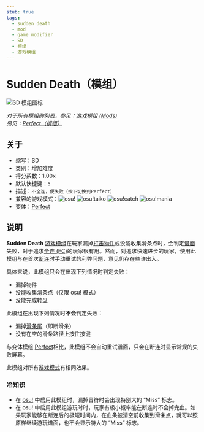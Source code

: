 ```yaml
---
stub: true
tags:
  - sudden death
  - mod
  - game modifier
  - SD
  - 模组
  - 游戏模组
---
```


# Sudden Death（模组）

![SD 模组图标](/wiki/shared/mods/SD.png "Sudden Death (SD) 模组图标")

*对于所有模组的列表，参见：[游戏模组 (Mods)](/wiki/Gameplay/Game_modifier)*\
*另见：[Perfect（模组）](/wiki/Gameplay/Game_modifier/Perfect)*

## 关于

- 缩写：SD
- 类别：增加难度
- 得分系数：1.00x
- 默认快捷键：`S`
- 描述：`不全连，便失败（按下切换到Perfect）`
- 兼容的游戏模式：![][osu!] ![][osu!taiko] ![][osu!catch] ![][osu!mania]
- 变体：[Perfect](/wiki/Gameplay/Game_modifier/Perfect)

## 说明

**Sudden Death** [游戏模组](/wiki/Gameplay/Game_modifier)在玩家漏掉[打击物件](/wiki/Gameplay/Hit_object)或没能收集滑条点时，会判定[谱面](/wiki/Beatmap)失败，对于追求[全连 (FC)](/wiki/Gameplay/Full_combo)的玩家很有用。然而，对追求快速进步的玩家，使用此模组与在首次[断连](/wiki/Gameplay/Judgement/Combobreak)时手动重试的利弊问题，意见仍存在些许出入。

具体来说，此模组只会在出现下列情况时判定失败：

- 漏掉物件
- 没能收集滑条点（仅限 osu! 模式）
- 没能完成转盘

此模组在出现下列情况时**不会**判定失败：

- 漏掉[滑条尾](/wiki/Gameplay/Hit_object/Slider/Slidertail)（即断滑条）
- 没有在空的滑条路径上按住按键

与变体模组 [Perfect](/wiki/Gameplay/Game_modifier/Perfect)相比，此模组不会自动重试谱面，只会在断连时显示常规的失败屏幕。

此模组对所有[游戏模式](/wiki/Game_mode)有相同效果。

### 冷知识

- 在 [osu!](/wiki/Game_mode/osu!) 中启用此模组时，漏掉音符时会出现特别大的 “Miss” 标志。
- 在 osu! 中启用此模组游玩时时，玩家有极小概率能在断连时不会掉完血。如果玩家能够在断连后的极短时间内，在血条被清空前收集到滑条点，就可以照原样继续游玩谱面，也不会显示特大的 “Miss” 标志。

[osu!]: /wiki/shared/mode/osu.png "osu!"
[osu!taiko]: /wiki/shared/mode/taiko.png "osu!taiko"
[osu!catch]: /wiki/shared/mode/catch.png "osu!catch"
[osu!mania]: /wiki/shared/mode/mania.png "osu!mania"
